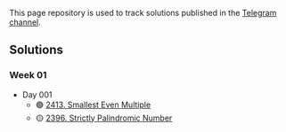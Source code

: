 This page repository is used to track solutions published in the [Telegram channel](https://t.me/najmiddinnazarov).

## Solutions

### Week 01

- Day 001
  - :green_circle: [2413. Smallest Even Multiple](easy/001.js)
  - :yellow_circle: [2396. Strictly Palindromic Number](medium/002.js)
